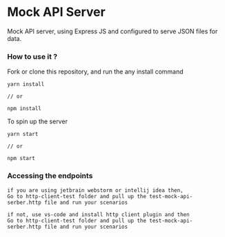 # Mock API Server
Mock API server, using Express JS and configured to serve JSON files for data. 

### How to use it ?

Fork or clone this repository, and run the any install command

```
yarn install

// or

npm install
```
To spin up the server

```
yarn start

// or

npm start
```

### Accessing the endpoints
```
if you are using jetbrain webstorm or intellij idea then,
Go to http-client-test folder and pull up the test-mock-api-serber.http file and run your scenarios

if not, use vs-code and install http client plugin and then 
Go to http-client-test folder and pull up the test-mock-api-serber.http file and run your scenarios

```

